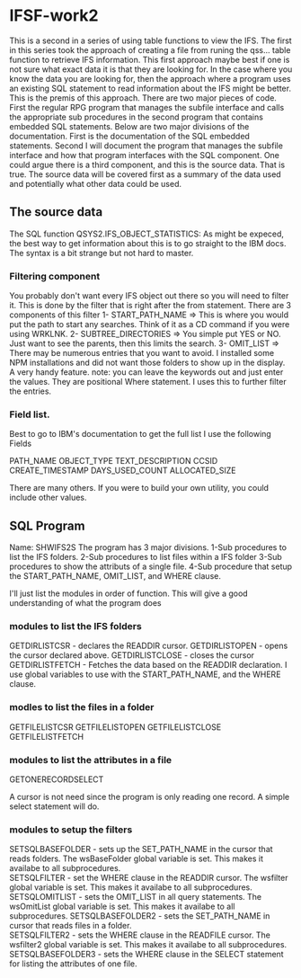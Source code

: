 # IFSF-work2

This is a second in a series of using table functions to view the IFS. The first in this series took the approach of creating a file from runing the qss...  table function to retrieve IFS information.  This first approach maybe best if one is not sure what exact data it is that they are looking for. In the case where you know the data you are looking for, then the approach where a program uses an existing SQL statement to read information about the IFS might be better. This is the premis of this approach. There are two major pieces of code. First the regular RPG program that manages the subfile interface and calls the appropriate sub procedures in the second program that contains embedded SQL statements. Below are two major divisions of the documentation. First is the documentation of the SQL embedded statements. Second I will document the program that manages the subfile interface and how that program interfaces with the SQL component. One could argue there is a third component, and this is the source data. That is true. The source data will be covered first as a summary of the data used and potentially what other data could be used. 

## The source data 
The SQL function QSYS2.IFS_OBJECT_STATISTICS: 
As might be expeced, the best way to get information about this is to go straight to the IBM docs. The syntax is a bit strange but not hard to master. 
### Filtering component
You probably don't want every IFS  object out there so you will need to filter it. This is done by the filter that is right after the from statement. There are 3 components of this filter 
1- START_PATH_NAME =>   This is where you would put the path to start any searches.  Think of it as a CD command if you were using WRKLNK.
2- SUBTREE_DIRECTORIES => You simple put YES or NO. Just want to see the parents, then this limits the search. 
3- OMIT_LIST =>  There may be numerous entries that you want to avoid. I installed some NPM installations and did not want those folders to show up in the display. A very handy feature. 
  note: you can leave the keywords out and just enter the values. They are positional 
  Where statement. I uses this to further filter the entries. 

### Field list. 
Best to go to IBM's documentation to get the full list
I use the following Fields 

PATH_NAME 
OBJECT_TYPE 
TEXT_DESCRIPTION 
CCSID 
CREATE_TIMESTAMP 
DAYS_USED_COUNT 
ALLOCATED_SIZE 

There are many others. If you were to build your own utility, you could include other values. 

## SQL Program 
Name: SHWIFS2S 
The program has 3 major divisions. 
1-Sub procedures to list the IFS folders. 
2-Sub procedures to list files within a IFS folder 
3-Sub procedures to show the attributs of a single file. 
4-Sub procedure that setup the START_PATH_NAME, OMIT_LIST, and WHERE clause. 

I'll just list the modules in order of function. This will give a good understanding of what the program does 
### modules to list the IFS folders 
GETDIRLISTCSR - declares the READDIR cursor. 
GETDIRLISTOPEN - opens the cursor declared above. 
GETDIRLISTCLOSE - closes the cursor           
GETDIRLISTFETCH - Fetches the data based on the READDIR declaration. I use global variables to use with the START_PATH_NAME, and the WHERE clause.           
            
### modles to list the files in a folder 
GETFILELISTCSR
GETFILELISTOPEN 
GETFILELISTCLOSE                        
GETFILELISTFETCH                      

### modules to list the attributes in a file 
GETONERECORDSELECT

A cursor is not need since the program is only reading one record. A simple select statement will do. 
             
### modules to setup the filters 
SETSQLBASEFOLDER - sets up the SET_PATH_NAME in the cursor that reads folders. The wsBaseFolder global variable is set. This makes it availabe to all subprocedures.       
SETSQLFILTER - set the WHERE clause in the READDIR cursor. The wsfilter global variable is set. This makes it availabe to all subprocedures. 
SETSQLOMITLIST - sets the OMIT_LIST in all query statements. The wsOmitList global variable is set. This makes it availabe to all subprocedures.
SETSQLBASEFOLDER2 - sets the SET_PATH_NAME in cursor that reads files in a folder.       
SETSQLFILTER2 - sets the WHERE clause in the READFILE cursor. The wsfilter2 global variable is set. This makes it availabe to all subprocedures. 
SETSQLBASEFOLDER3 - sets the WHERE clause in the SELECT statement for listing the attributes of one file.      
         
          
          
             
 
          
         


